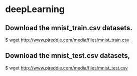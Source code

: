 # deepLearning

Download the mnist_train.csv datasets.
---

$ wget http://www.pjreddie.com/media/files/mnist_train.csv

Download the mnist_test.csv datasets,
---

$ wget http://www.pjreddie.com/media/files/mnist_test.csv
